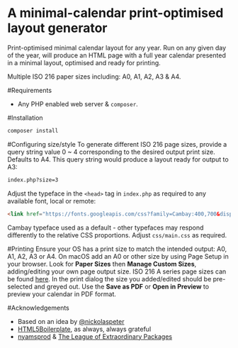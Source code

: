 # A minimal-calendar print-optimised layout generator
Print-optimised minimal calendar layout for any year. Run on any given day of the year, will produce an HTML page with a full year calendar presented in a minimal layout, optimised and ready for printing.

Multiple ISO 216 paper sizes including: A0, A1, A2, A3 & A4.

#Requirements
- Any PHP enabled web server & `composer`.

#Installation
```bash
composer install
```

#Configuring size/style
To generate different ISO 216 page sizes, provide a query string value 0 ~ 4 corresponding to the desired output print size. Defaults to A4. This query string would produce a layout ready for output to A3:
```html
index.php?size=3
```

Adjust the typeface in the `<head>` tag in `index.php` as required to any available font, local or remote:
```html
<link href="https://fonts.googleapis.com/css?family=Cambay:400,700&display=swap" rel="stylesheet">`
```

Cambay typeface used as a default - other typefaces may respond differently to the relative CSS proportions. Adjust `css/main.css` as required.

#Printing
Ensure your OS has a print size to match the intended output: A0, A1, A2, A3 or A4. On macOS add an A0 or other size by using Page Setup in your browser. Look for **Paper Sizes** then **Manage Custom Sizes**, adding/editing your own page output size. ISO 216 A series page sizes can be found [here](https://en.wikipedia.org/wiki/ISO_216#Dimensions_of_A,_B_and_C_Series). In the print dialog the size you added/edited should be pre-selected and greyed out. Use the **Save as PDF** or **Open in Preview** to preview your calendar in PDF format.

#Acknowledgements
- Based on an idea by [@nickolaspeter](https://www.kickstarter.com/projects/nickolaspeter/a-hyper-minimal-calendar-for-2020)
- [HTML5Boilerplate](https://github.com/h5bp/html5-boilerplate), as always, always grateful
- [nyamsprod](https://github.com/nyamsprod) & [The League of Extraordinary Packages](https://period.thephpleague.com/)
